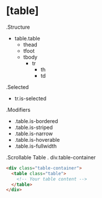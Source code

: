 # [table]

.Structure
* table.table
    * thead
    * tfoot
    * tbody
        * tr
            * th
            * td

.Selected
* tr.is-selected

.Modifiers
* .table.is-bordered   
* .table.is-striped
* .table.is-narrow
* .table.is-hoverable
* .table.is-fullwidth

.Scrollable Table
. div.table-container

```html
<div class="table-container">
  <table class="table">
    <!-- Your table content -->
  </table>
</div>
```
